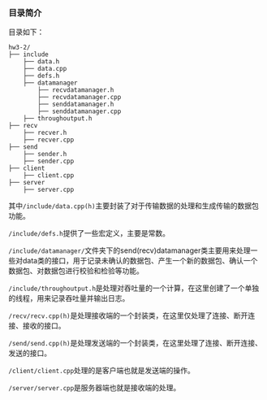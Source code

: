 ### 目录简介

目录如下：

    hw3-2/
    ├── include
        ├── data.h
        ├── data.cpp
        ├── defs.h
        ├── datamanager
            ├── recvdatamanager.h
            ├── recvdatamanager.cpp
            ├── senddatamanager.h
            ├── senddatamanager.cpp
        ├── throughoutput.h
    ├── recv
        ├── recver.h
        ├── recver.cpp
    ├── send
        ├── sender.h
        ├── sender.cpp
    ├── client
        ├── client.cpp
    ├── server
        ├── server.cpp

其中``/include/data.cpp(h)``主要封装了对于传输数据的处理和生成传输的数据包功能。

``/include/defs.h``提供了一些宏定义，主要是常数。

``/include/datamanager/``文件夹下的send(recv)datamanager类主要用来处理一些对data类的接口，用于记录未确认的数据包、产生一个新的数据包、确认一个数据包、对数据包进行校验和检验等功能。

``/include/throughoutput.h``是处理对吞吐量的一个计算，在这里创建了一个单独的线程，用来记录吞吐量并输出日志。

``/recv/recv.cpp(h)``是处理接收端的一个封装类，在这里仅处理了连接、断开连接、接收的接口。

``/send/send.cpp(h)``是处理发送端的一个封装类，在这里处理了连接、断开连接、发送的接口。

``/client/client.cpp``处理的是客户端也就是发送端的操作。

``/server/server.cpp``是服务器端也就是接收端的处理。